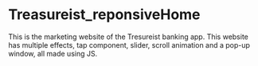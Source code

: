 # Treasureist_reponsiveHome

This is the marketing website of the Tresureist banking app. This website has multiple effects, tap component, slider, scroll animation and a pop-up window, all made using JS.
